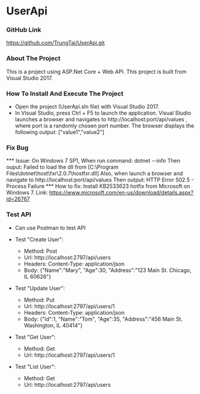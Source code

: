 # UserApi

### GitHub Link ###
https://github.com/TrungTai/UserApi.git


### About The Project ###
This is a project using ASP.Net Core + Web API.
This project is built from Visual Studio 2017.


### How To Install And Execute The Project ###
- Open the project (UserApi.sln file) with Visual Studio 2017.
- In Visual Studio, press Ctrl + F5 to launch the application.
Visual Studio launches a browser and navigates to http://localhost:port/api/values
, where port is a randomly chosen port number. The browser displays the following output:
["value1","value2"]


### Fix Bug ###
*** Issue: 
On Windows 7 SP1,
When run command: dotnet --info
Then ouput: Failed to load the dll from [C:\Program Files\dotnet\host\fxr\2.0.7\hostfxr.dll]
Also, when launch a browser and navigate to http://localhost:port/api/values
Then output: HTTP Error 502.5 - Process Failure
*** How to fix:
Install KB2533623 hotfix from Microsoft on Windows 7. Link: https://www.microsoft.com/en-us/download/details.aspx?id=26767


### Test API ###
- Can use Postman to test API
- Test "Create User":
   + Method: Post
   + Url: http://localhost:2797/api/users
   + Headers: 
             Content-Type: application/json
   + Body: {"Name":"Mary", "Age":30, "Address":"123 Main St. Chicago, IL 60626"}
   
- Test "Update User":
   + Method: Put
   + Url: http://localhost:2797/api/users/1
   + Headers: 
             Content-Type: application/json
   + Body: {"Id":1, "Name":"Tom", "Age":35, "Address":"456 Main St. Washington, IL 40414"}

- Test "Get User":
   + Method: Get
   + Url: http://localhost:2797/api/users/1

- Test "List User": 
   + Method: Get
   + Url: http://localhost:2797/api/users
   
   
